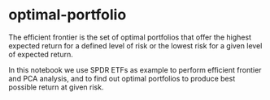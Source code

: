 # optimal-portfolio

The efficient frontier is the set of optimal portfolios that offer the highest expected return for a defined level of risk 
or the lowest risk for a given level of expected return. 

In this notebook we use SPDR ETFs as example to perform efficient frontier and PCA analysis, and to find out optimal portfolios to produce best possible return at given risk.
